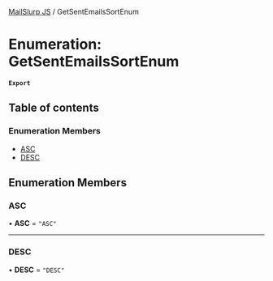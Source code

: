 [MailSlurp JS](../README.md) / GetSentEmailsSortEnum

# Enumeration: GetSentEmailsSortEnum

**`Export`**

## Table of contents

### Enumeration Members

- [ASC](GetSentEmailsSortEnum.md#asc)
- [DESC](GetSentEmailsSortEnum.md#desc)

## Enumeration Members

### ASC

• **ASC** = ``"ASC"``

___

### DESC

• **DESC** = ``"DESC"``
